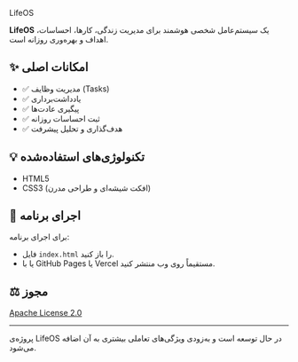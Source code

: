 LifeOS

**LifeOS** یک سیستم‌عامل شخصی هوشمند برای مدیریت زندگی، کارها، احساسات، اهداف و بهره‌وری روزانه است.

## ✨ امکانات اصلی

- ✅ مدیریت وظایف (Tasks)
- ✅ یادداشت‌برداری
- ✅ پیگیری عادت‌ها
- ✅ ثبت احساسات روزانه
- ✅ هدف‌گذاری و تحلیل پیشرفت

## 💡 تکنولوژی‌های استفاده‌شده

- HTML5
- CSS3 (افکت شیشه‌ای و طراحی مدرن)

## 🔧 اجرای برنامه

برای اجرای برنامه:
- فایل `index.html` را باز کنید.
- یا با GitHub Pages یا Vercel مستقیماً روی وب منتشر کنید.

## ⚖️ مجوز

[Apache License 2.0](LICENSE)

---

پروژه‌ی LifeOS در حال توسعه است و به‌زودی ویژگی‌های تعاملی بیشتری به آن اضافه می‌شود.
